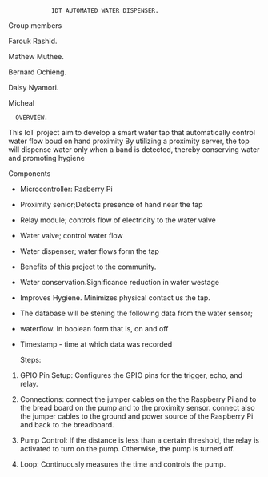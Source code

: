                 IDT AUTOMATED WATER DISPENSER.

Group members

Farouk Rashid.

Mathew Muthee.

Bernard Ochieng.

Daisy Nyamori.

Micheal

      OVERVIEW.
This IoT project aim to develop a smart water tap that automatically control water flow boud on hand proximity By utilizing a proximity server, the top will dispense water only when a band is detected, thereby conserving water and promoting hygiene

Components

* Microcontroller: Rasberry Pi

* Proximity senior;Detects presence of hand near the tap

* Relay module; controls flow of electricity to the water valve

* Water valve; control water flow

* Water dispenser; water flows form the tap

* Benefits of this project to the community.

* Water conservation.Significance reduction in water westage

* Improves Hygiene. Minimizes physical contact us the tap.

* The database will be stening the following data from the water sensor;

* waterflow. In boolean form that is, on and off

* Timestamp - time at which data was recorded

    Steps:
1. GPIO Pin Setup: Configures the GPIO pins for the trigger, echo, and relay.

2. Connections: connect the jumper cables on the the Raspberry Pi and to the bread board on the pump and to the proximity sensor.
   connect also the jumper cables to the ground and power source of the Raspberry Pi and back to the breadboard.
   
3. Pump Control: If the distance is less than a certain threshold, the relay is activated to turn on the pump. Otherwise, the pump is turned off.

4. Loop: Continuously measures the time and controls the pump.
  

